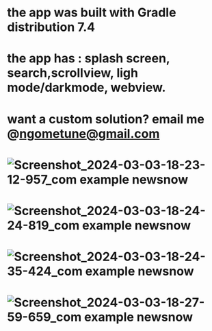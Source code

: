 # the app was built with Gradle distribution 7.4
# the app has : splash screen, search,scrollview, ligh mode/darkmode, webview.
# want a custom solution? email me @ngometune@gmail.com
# ![Screenshot_2024-03-03-18-23-12-957_com example newsnow](https://github.com/RYANFRANKLIN237/Android-News-app/assets/95378076/c896e39b-17d7-4a2f-8889-164917d1d263)
# ![Screenshot_2024-03-03-18-24-24-819_com example newsnow](https://github.com/RYANFRANKLIN237/Android-News-app/assets/95378076/89ea1b73-ff0a-470e-aa71-41ccbe24a62a)
# ![Screenshot_2024-03-03-18-24-35-424_com example newsnow](https://github.com/RYANFRANKLIN237/Android-News-app/assets/95378076/d34b177f-86fa-49f1-b32f-c19366050c1b)
# ![Screenshot_2024-03-03-18-27-59-659_com example newsnow](https://github.com/RYANFRANKLIN237/Android-News-app/assets/95378076/e268e142-d86b-4721-aa5c-bd18d5b65ec0)




